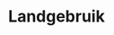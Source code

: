 ---
title: Landgebruik
name: terrain
scale: 10 000
sizes:
  - title: Klein
    url: https://s3.eu-central-1.amazonaws.com/atlas-novus/terrein-TOP10-klein.png
    size: "5,6"
    width: 2125
    height: 2500
  - title: Middel
    url: https://s3.eu-central-1.amazonaws.com/atlas-novus/terrein-TOP10-middel.png
    size: "20,7"
    width: 4250
    height: 5000
  - title: Groot
    url: https://s3.eu-central-1.amazonaws.com/atlas-novus/terrein-TOP10-groot.png
    size: "67,7"
    width: 8500
    height: 10000
  - title: Poster
    url: https://s3.eu-central-1.amazonaws.com/atlas-novus/terrein-TOP10-poster.png
    size: "192,7"
    width: 17000
    height: 20000
---